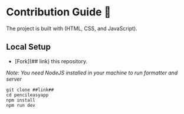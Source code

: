 # Contribution Guide 🌻

The project is built with (HTML, CSS, and JavaScript).

## Local Setup

- [Fork](## link) this repository.

*Note: You need NodeJS installed in your machine to run formatter and server*

```
git clone ##link##
cd pencileasyapp
npm install
npm run dev
```
